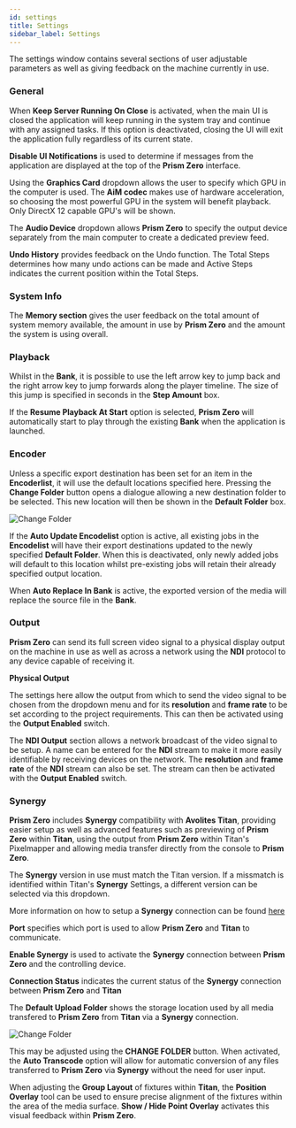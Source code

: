 ```yaml
---
id: settings
title: Settings
sidebar_label: Settings
---
```


The settings window contains several sections of user adjustable parameters as well as giving feedback on the machine currently in use.

### General

When **Keep Server Running On Close** is activated, when the main UI is closed the application will keep running in the system tray and continue with any assigned tasks. If this option is deactivated, closing the UI will exit the application fully regardless of its current state.

**Disable UI Notifications** is used to determine if messages from the application are displayed at the top of the **Prism Zero** interface.

Using the **Graphics Card** dropdown allows the user to specify which GPU in the computer is used. The **AiM codec** makes use of hardware acceleration, so choosing the most powerful GPU in the system will benefit playback. Only DirectX 12 capable GPU's will be shown.

The **Audio Device** dropdown allows **Prism Zero** to specify the output device separately from the main computer to create a dedicated preview feed.

**Undo History** provides feedback on the Undo function. The Total Steps determines how many undo actions can be made and Active Steps indicates the current position within the Total Steps.

### System Info

The **Memory section** gives the user feedback on the total amount of system memory available, the amount in use by **Prism Zero** and the amount the system is using overall.

### Playback

Whilst in the **Bank**, it is possible to use the left arrow key to jump back and the right arrow key to jump forwards along the player timeline. The size of this jump is specified in seconds in the **Step Amount** box.

If the **Resume Playback At Start** option is selected, **Prism Zero** will automatically start to play through the existing **Bank** when the application is launched.

### Encoder

Unless a specific export destination has been set for an item in the **Encoderlist**, it will use the default locations specified here. Pressing the **Change Folder** button opens a dialogue allowing a new destination folder to be selected. This new location will then be shown in the **Default Folder** box.

![Change Folder](/prismdocs/images/change_folder.png "Chnage Folder")

If the **Auto Update Encodelist** option is active, all existing jobs in the **Encodelist** will have their export destinations updated to the newly specified **Default Folder**. When this is deactivated, only newly added jobs will default to this location whilst pre-existing jobs will retain their already specified output location.

When **Auto Replace In Bank** is active, the exported version of the media will replace the source file in the **Bank**.

### Output

**Prism Zero** can send its full screen video signal to a physical display output on the machine in use as well as across a network using the **NDI** protocol to any device capable of receiving it.

**Physical Output**

The settings here allow the output from which to send the video signal to be chosen from the dropdown menu and for its **resolution** and **frame rate** to be set according to the project requirements. This can then be activated using the **Output Enabled** switch.

The **NDI Output** section allows a network broadcast of the video signal to be setup. A name can be entered for the **NDI** stream to make it more easily identifiable by receiving devices on the network. The **resolution** and **frame rate** of the **NDI** stream can also be set. The stream can then be activated with the **Output Enabled** switch.

### Synergy

**Prism Zero** includes **Synergy** compatibility with **Avolites Titan**, providing easier setup as well as advanced features such as previewing of **Prism Zero** within **Titan**, using the output from **Prism Zero** within Titan's Pixelmapper and allowing media transfer directly from the console to **Prism Zero**.

The **Synergy** version in use must match the Titan version. If a missmatch is identified within Titan's **Synergy** Settings, a different version can be selected via this dropdown.

More information on how to setup a **Synergy** connection can be found [here](../../docs/synergy)

**Port** specifies which port is used to allow **Prism Zero** and **Titan** to communicate.

**Enable Synergy** is used to activate the **Synergy** connection between **Prism Zero** and the controlling device.

**Connection Status** indicates the current status of the **Synergy** connection between **Prism Zero** and **Titan**

The **Default Upload Folder** shows the storage location used by all media transfered to **Prism Zero** from **Titan** via a **Synergy** connection.

![Change Folder](/prismdocs/images/change_folder.png "Change Folder")

This may be adjusted using the **CHANGE FOLDER** button.
When activated, the **Auto Transcode** option will allow for automatic conversion of any files transferred to **Prism Zero** via **Synergy** without the need for user input.

When adjusting the **Group Layout** of fixtures within **Titan**, the **Position Overlay** tool can be used to ensure precise alignment of the fixtures within the area of the media surface. **Show / Hide Point Overlay** activates this visual feedback within **Prism Zero**.
